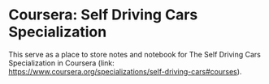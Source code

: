 # Coursera: Self Driving Cars Specialization

This serve as a place to store notes and notebook for The Self Driving Cars Specialization in Coursera (link: https://www.coursera.org/specializations/self-driving-cars#courses).
